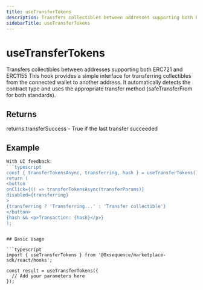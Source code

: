 ```yaml
---
title: useTransferTokens
description: Transfers collectibles between addresses supporting both ERC721 and ERC1155 This hook provides a simple interface for transferring collectibles from the connected wallet to another address. It automatically detects the contract type and uses the appropriate transfer method (safeTransferFrom for both standards).
sidebarTitle: useTransferTokens
---
```


# useTransferTokens

Transfers collectibles between addresses supporting both ERC721 and ERC1155 This hook provides a simple interface for transferring collectibles from the connected wallet to another address. It automatically detects the contract type and uses the appropriate transfer method (safeTransferFrom for both standards).

## Returns

returns.transferSuccess - True if the last transfer succeeded

## Example

```typescript
With UI feedback:
```typescript
const { transferTokensAsync, transferring, hash } = useTransferTokens();
return (
<button
onClick={() => transferTokensAsync(transferParams)}
disabled={transferring}
>
{transferring ? 'Transferring...' : 'Transfer collectible'}
</button>
{hash && <p>Transaction: {hash}</p>}
);
```
```

## Basic Usage

```typescript
import { useTransferTokens } from '@0xsequence/marketplace-sdk/react/hooks';

const result = useTransferTokens({
  // Add your parameters here
});
```

